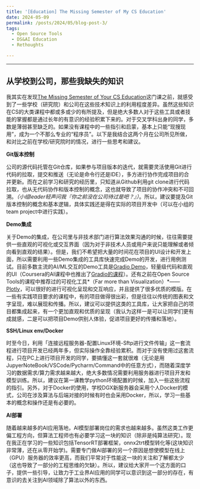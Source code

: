 ```yaml
---
title: '[Education] The Missing Semester of My CS Education'
date: 2024-05-09
permalink: /posts/2024/05/blog-post-3/
tags:
  - Open Source Tools
  - DS&AI Education
  - Rethoughts

---
```


---

## 从学校到公司，那些我缺失的知识

我其实在发现[The Missing Semester of Your CS Education](https://missing-semester-cn.github.io/)这门课之前，就感受到了一些学校（研究院）和公司在这些技术知识上的利用程度差异。虽然这些知识在CS的大类课程中都或多或少的有所提及，但是绝大多数人对于这些工具或者技能的掌握都是通过长年的有意识的经验积累下来的。对于交叉学科出身的同学，多数是薄弱甚至缺乏的。如果没有课程中的一些指引和启蒙，基本上只能“现搜现用”，成为一个不那么专业的“程序员”。以下是我结合这两个月在公司所见所做，和对比之前在学校/研究院时的情况，进行一些思考和建议。

**Git版本控制**

公司的源代码托管在Git仓库，如果参与项目版本的迭代，就需要灵活使用Git进行代码的拉取，提交和推送（无论是命令行还是IDE），多方进行协作完成项目的合并更新。而在之前学习和研究的经历里，只知道从Github利用git clone进行代码拉取，也从无代码协作和版本控制的概念，这也就导致了项目的协作冲突和不可回溯。*（小组leader轻声问我『你之前没在公司待过是吧？』）*。所以，建议要提及Git版本控制的概念和基本逻辑，具体实践还是得在实际的项目开发中（可以在小组的team project中进行实践）。

**Demo集成**

关于Demo的集成，在公司里与非技术部门进行算法效果沟通的时候，往往需要提供一些直观的可视化或交互界面（因为对于非技术人员或用户来说只能理解或者倾向看到直观的结果）。但是，我们不希望把大量的时间花在项目的UI设计和开发上面，所以需要利用一些Demo集成的工具库快速完成Demo的开发，进行用例测试。目前多数主流的AI/ML交互的Demo工具是[Gradio Demo](https://www.gradio.app)，轻量级代码和直观的UI（Coursera的AI课程中也推出了[Gradio的课程](https://www.deeplearning.ai/short-courses/building-generative-ai-applications-with-gradio/)）。还有之前在Open Source Tools的课程中推荐过的可视化工具*（Far more than Visualization）*——[Plotly](https://plotly.com)，可以很好的进行可视化呈现和交互响应，并且提供了很多优质的模版。在一些有实践项目要求的课程中，有的项目做得很出彩，但是往往以传统的图表和文字呈现，难以展现和传播。所以，建议可以提供这类的工具库，让大家把自己的项目都集成起来，有一个更加直观和优质的呈现（我认为这样一是可以让同学们更有成就感，二是可以把项目Demo供别人体验，促进项目更好的传播和落地）。

**SSH/Linux env/Docker**

时至今日，利用「连接远程服务器-配置Linux环境-Sftp进行文件传输」这一套流程进行项目开发已经两年多，但实际操作全靠经验累积。而对于没有使用过这套流程，只在PC上进行项目开发的同学，要搞懂这一套就很难（无论是用JupyerNoteBook/VSCode/Pycharm/Command中的任意方式），而随着深度学习的数据需求/算力需求越来越大，绝大多数情况需要利用服务器进行项目开发和模型训练。所以，建议在第一课教学python环境配置的时候，加入一些这些流程的指引。另外，对于Docker的使用，学校DGX新服务器会采用个人Docker的模式，公司在涉及算法与后端对接的时候有时也会采用Docker，所以，学习一些基本的概念和操作还是有必要的。

**AI部署**

随着越来越多的AI应用落地，AI模型部署岗位的需求也越来越多。虽然这类工作更偏工程方向，但算法工程师也有必要学习这一块的知识（除非是纯算法研究）。现在我正在学习的一些知识包括TensorRT部署框架，onnx2trt模型转化等(这块知识非常薄，还在从零开始学)。需要专门做AI部署的另一个原因是想使模型在线上（GPU）服务器的效率更高，而我们平常对于性能这一块的关注和了解都太少（这也导致了一部分的工程思维的欠缺）。所以，建议给大家开一个这方面的口子，提供一些引导，让致力于工业界AI应用的同学可以意识到这一部分的存在，有意识的去关注到AI领域除了算法以外的东西。
